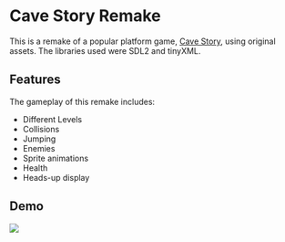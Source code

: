 # Cave Story Remake

This is a remake of a popular platform game, [Cave Story](https://en.wikipedia.org/wiki/Cave_Story), using original assets. The libraries used were SDL2 and tinyXML. 

## Features

The gameplay of this remake includes:

- Different Levels
- Collisions
- Jumping
- Enemies
- Sprite animations
- Health
- Heads-up display

## Demo

[![](http://img.youtube.com/vi/i2UhyHLwxJ4/0.jpg)](http://www.youtube.com/watch?v=i2UhyHLwxJ4 "CaveStory Remake")
